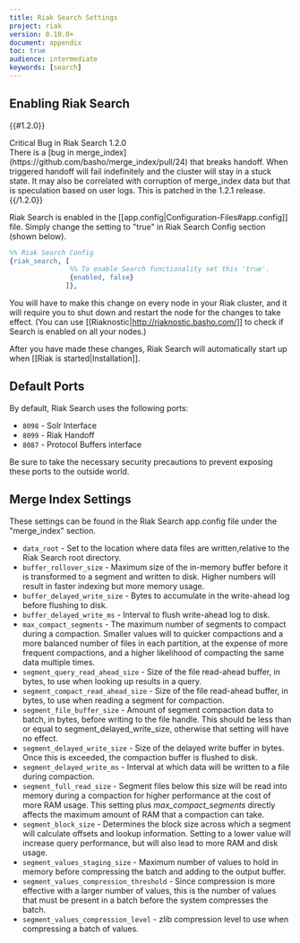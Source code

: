 ```yaml
---
title: Riak Search Settings
project: riak
version: 0.10.0+
document: appendix
toc: true
audience: intermediate
keywords: [search]
---
```


## Enabling Riak Search

{{#1.2.0}}
<div class="info">
<div class="title">Critical Bug in Riak Search 1.2.0</div>
There is a [bug in merge_index](https://github.com/basho/merge_index/pull/24) that breaks handoff.  When triggered handoff will fail indefinitely and the cluster will stay in a stuck state.  It may also be correlated with corruption of merge_index data but that is speculation based on user logs.  This is patched in the 1.2.1 release.
</div>
{{/1.2.0}}

Riak Search is enabled in the [[app.config|Configuration-Files#app.config]] file. Simply change the setting to "true" in Riak Search Config section (shown below).

```erlang 
%% Riak Search Config
{riak_search, [
               %% To enable Search functionality set this 'true'.
               {enabled, false}
              ]},
```

You will have to make this change on every node in your Riak cluster, and it will require you to shut down and restart the node for the changes to take effect. (You can use [[Riaknostic|http://riaknostic.basho.com/]] to check if Search is enabled on all your nodes.)

After you have made these changes, Riak Search will automatically start up when [[Riak is started|Installation]].

## Default Ports

By default, Riak Search uses the following ports:

* `8098` - Solr Interface
* `8099` - Riak Handoff
* `8087` - Protocol Buffers interface

Be sure to take the necessary security precautions to prevent exposing these ports to the outside world.

## Merge Index Settings

These settings can be found in the Riak Search app.config file under the "merge_index" section.

* `data_root` - Set to the location where data files are written,relative to the Riak Search root directory.
* `buffer_rollover_size` - Maximum size of the in-memory buffer before it is transformed to a segment and written to disk. Higher numbers will result in faster indexing but more memory usage.
* `buffer_delayed_write_size` - Bytes to accumulate in the write-ahead log before flushing to disk.
* `buffer_delayed_write_ms` - Interval to flush write-ahead log to disk.
* `max_compact_segments` - The maximum number of segments to compact during a compaction. Smaller values will to quicker compactions and a more balanced number of files in each partition, at the expense of more frequent compactions, and a higher likelihood of compacting the same data multiple times.
* `segment_query_read_ahead_size` - Size of the file read-ahead buffer, in bytes, to use when looking up results in a query.
* `segment_compact_read_ahead_size` - Size of the file read-ahead buffer, in bytes, to use when reading a segment for compaction.
* `segment_file_buffer_size` - Amount of segment compaction data to batch, in bytes, before writing to the file handle. This should be less than or equal to segment_delayed_write_size, otherwise that setting will have no effect.
* `segment_delayed_write_size` - Size of the delayed write buffer in bytes. Once this is exceeded, the compaction buffer is flushed to disk.
* `segment_delayed_write_ms` - Interval at which data will be written to a file during compaction.
* `segment_full_read_size` - Segment files below this size will be
read into memory during a compaction for higher performance at
the cost of more RAM usage. This setting plus *max_compact_segments* directly affects the maximum amount of RAM that a compaction can take.
* `segment_block_size` - Determines the block size across which a segment will calculate offsets and lookup information. Setting to a lower value will increase query performance, but will also lead to more RAM and disk usage.
* `segment_values_staging_size` - Maximum number of values to hold in memory before compressing the batch and adding to the output buffer.
* `segment_values_compression_threshold` - Since compression is more effective with a larger number of values, this is the number of values that must be present in a batch before the system compresses the batch.
* `segment_values_compression_level` - zlib compression level to use when compressing a batch of values.
